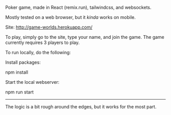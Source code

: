 Poker game, made in React (remix.run), tailwindcss, and websockets.

Mostly tested on a web browser, but it _kinda_ works on mobile. 

Site: http://game-worlds.herokuapp.com/

To play, simply go to the site, type your name, and join the game. The game currently requires 3 players to play.

To run locally, do the following:

Install packages:

npm install

Start the local webserver:

npm run start






--------------------------------------------------------------------------

The logic is a bit rough around the edges, but it works for the most part.

